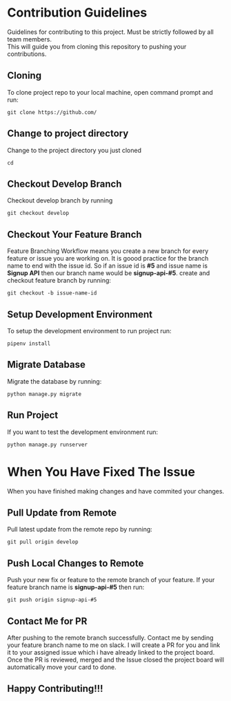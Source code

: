# Contribution Guidelines 
Guidelines for contributing to this project. Must be strictly followed by all team members.  
This will guide you from cloning this repository to pushing your contributions.

## Cloning
To clone project repo to your local machine, open command prompt and run:
```
git clone https://github.com/
```

## Change to project directory
Change to the project directory you just cloned
```
cd 
```

## Checkout Develop Branch
Checkout develop branch by running
```
git checkout develop
```

## Checkout Your Feature Branch
Feature Branching Workflow means you create a new branch for every feature or issue you are working on.
It is goood practice for the branch name to end with the issue id.
So if an issue id is **#5** and issue name is **Signup API** then our branch name would be **signup-api-#5**.
create and checkout feature branch by running:
```
git checkout -b issue-name-id
```

## Setup Development Environment
To setup the development environment to run project run:
```
pipenv install
```

## Migrate Database
Migrate the database by running:
```
python manage.py migrate
```

## Run Project
If you want to test the development environment run:
```
python manage.py runserver
```

# When You Have Fixed The Issue
When you have finished making changes and have commited your changes.

## Pull Update from Remote
Pull latest update from the remote repo by running:
```
git pull origin develop
```

## Push Local Changes to Remote
Push your new fix or feature to the remote branch of your feature.
If your feature branch name is **signup-api-#5** then run:
```
git push origin signup-api-#5
```

## Contact Me for PR
After pushing to the remote branch successfully. Contact me by sending your feature branch name to me on slack.
I will create a PR for you and link it to your assigned issue which i have already linked to the project board.
Once the PR is reviewed, merged and the Issue closed the project board will automatically move your card to done.

## Happy Contributing!!!
